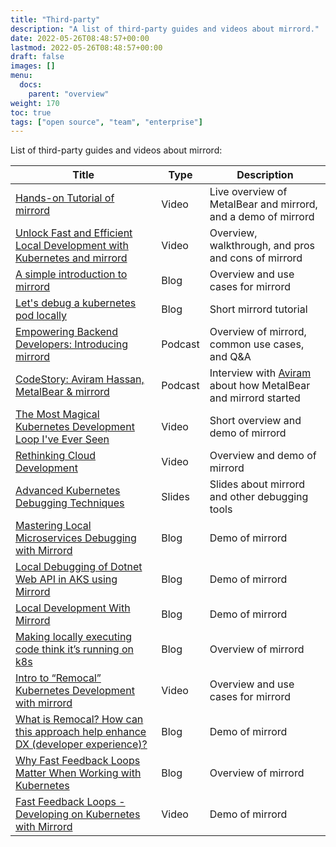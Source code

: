 ```yaml
---
title: "Third-party"
description: "A list of third-party guides and videos about mirrord."
date: 2022-05-26T08:48:57+00:00
lastmod: 2022-05-26T08:48:57+00:00
draft: false
images: []
menu:
  docs:
    parent: "overview"
weight: 170
toc: true
tags: ["open source", "team", "enterprise"]
---
```


List of third-party guides and videos about mirrord:

| Title  | Type | Description |
|---|---|---|
| [Hands-on Tutorial of mirrord](https://www.youtube.com/watch?v=uS_4t6qZmO4) | Video | Live overview of MetalBear and mirrord, and a demo of mirrord |
| [Unlock Fast and Efficient Local Development with Kubernetes and mirrord](https://www.youtube.com/watch?v=KewUfKFPlMQ) | Video | Overview, walkthrough, and pros and cons of mirrord |
| [A simple introduction to mirrord](https://blog.mayflower.de/15092-mirrord.html) | Blog | Overview and use cases for mirrord  |
| [Let's debug a kubernetes pod locally](https://aeb-dev.me/posts/lets-debug-a-kubernetes-pod-locally/) | Blog | Short mirrord tutorial |
| [Empowering Backend Developers: Introducing mirrord](https://open.spotify.com/episode/35FvEcaQTdDHAf6opyIQx1) | Podcast | Overview of mirrord, common use cases, and Q&A |
| [CodeStory: Aviram Hassan, MetalBear & mirrord](https://codestory.co/podcast/bonus-aviram-hassan-metalbear-mirrord/)| Podcast | Interview with [Aviram](https://github.com/aviramha) about how MetalBear and mirrord started |
| [The Most Magical Kubernetes Development Loop I've Ever Seen](https://www.youtube.com/watch?v=a8vskXGRQxo) | Video | Short overview and demo of mirrord |
| [Rethinking Cloud Development](https://www.youtube.com/watch?v=6ejod1da0KY) | Video | Overview and demo of mirrord |
| [Advanced Kubernetes Debugging Techniques](https://github.com/konih/kubernetes-network-debugging/blob/main/advanced-debugging.md) | Slides | Slides about mirrord and other debugging tools |
| [Mastering Local Microservices Debugging with Mirrord](https://medium.com/@emafuma/mastering-local-microservices-debugging-with-mirrord-0a99443c1544) | Blog | Demo of mirrord |
| [Local Debugging of Dotnet Web API in AKS using Mirrord](https://medium.com/@srinivasmummareddy/local-debugging-of-dotnet-web-api-in-aks-using-mirrord-84d369738b35) | Blog | Demo of mirrord |
| [Local Development With Mirrord](https://linuxblog.xyz/posts/mirrord/) | Blog | Demo of mirrord |
| [Making locally executing code think it’s running on k8s](https://gluo.be/mirrord-making-locally-executing-code-think-its-running-on-k8s/) | Blog | Overview of mirrord |
| [Intro to “Remocal” Kubernetes Development with mirrord](https://www.youtube.com/live/nuipmDu-Rnw?si=DXiWJr29et1b-xC6) | Video | Overview and use cases for mirrord |
| [What is Remocal? How can this approach help enhance DX (developer experience)?](https://www.mishraajay.in/blog/moreinnerdevloop) | Blog | Demo of mirrord |
| [Why Fast Feedback Loops Matter When Working with Kubernetes](https://piotrzan.medium.com/why-fast-feedback-loops-matter-when-working-with-kubernetes-58b8d2cb8e8e) | Blog | Overview of mirrord |
| [Fast Feedback Loops - Developing on Kubernetes with Mirrord](https://www.youtube.com/watch?v=EK_ivK8HlNo) | Video | Demo of mirrord |